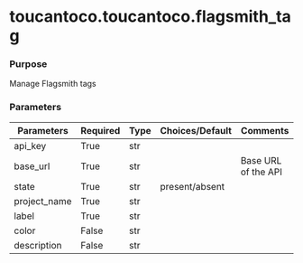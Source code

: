 # toucantoco.toucantoco.flagsmith_tag

### Purpose
Manage Flagsmith tags

### Parameters
| Parameters   | Required | Type | Choices/Default | Comments            |
|--------------|----------|------|-----------------|---------------------|
| api_key      | True     | str  |                 |                     |
| base_url     | True     | str  |                 | Base URL of the API |
| state        | True     | str  | present/absent  |                     |
| project_name | True     | str  |                 |                     |
| label        | True     | str  |                 |                     |
| color        | False    | str  |                 |                     |
| description  | False    | str  |                 |                     |
